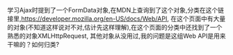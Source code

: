 学习Ajax时提到了一个FormData对象,在MDN上查询到了这个对象,分类在这个链接里,https://developer.mozilla.org/en-US/docs/Web/API, 
在这个页面中有大量的对象(不知道这样说对不对,估计先这样理解),在这个页面的分类中还找到了一个熟悉的对象XMLHttpRequest,
其他对象从没用过,我的问题是这组Web API是用来干嘛的？如何归类?
